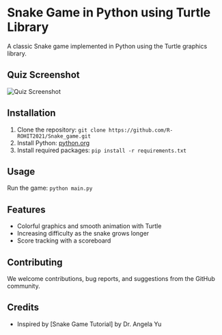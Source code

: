 # Snake Game in Python using Turtle Library

A classic Snake game implemented in Python using the Turtle graphics library.

## Quiz Screenshot
![Quiz Screenshot]()

## Installation
1. Clone the repository: `git clone https://github.com/R-ROHIT2021/Snake_game.git`
3. Install Python: [python.org](https://www.python.org/downloads/)
4. Install required packages: `pip install -r requirements.txt`

## Usage
Run the game: `python main.py`

## Features
- Colorful graphics and smooth animation with Turtle
- Increasing difficulty as the snake grows longer
- Score tracking with a scoreboard

## Contributing
We welcome contributions, bug reports, and suggestions from the GitHub community.

## Credits
- Inspired by [Snake Game Tutorial] by Dr. Angela Yu


